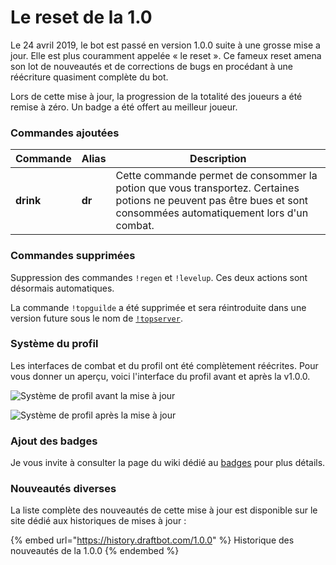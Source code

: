 # Le reset de la 1.0

Le 24 avril 2019, le bot est passé en version 1.0.0 suite à une grosse mise a jour. Elle est plus couramment appelée « le reset ». Ce fameux reset amena son lot de nouveautés et de corrections de bugs en procédant à une réécriture quasiment complète du bot.

Lors de cette mise à jour, la progression de la totalité des joueurs a été remise à zéro. Un badge a été offert au meilleur joueur.

### Commandes ajoutées

| Commande  | Alias  | Description                                                                                                                                                        |
| --------- | ------ | ------------------------------------------------------------------------------------------------------------------------------------------------------------------ |
| **drink** | **dr** | Cette commande permet de consommer la potion que vous transportez. Certaines potions ne peuvent pas être bues et sont consommées automatiquement lors d'un combat. |

### Commandes supprimées

Suppression des commandes `!regen` et `!levelup`. Ces deux actions sont désormais automatiques.

La commande `!topguilde` a été supprimée et sera réintroduite dans une version future sous le nom de [`!topserver`](https://guide.draftbot.com/notions-avancees/monter-dans-les-classements#le-classement-du-serveur).

### Système du profil

Les interfaces de combat et du profil ont été complètement réécrites. Pour vous donner un aperçu, voici l'interface du profil avant et après la v1.0.0.

![Système de profil avant la mise à jour](https://vignette.wikia.nocookie.net/draftbot/images/2/29/Screenshot\_\(48\).png/revision/latest/scale-to-width-down/617?cb=20200409185454\&path-prefix=fr)

![Système de profil après la mise à jour](https://vignette.wikia.nocookie.net/draftbot/images/f/f7/Screenshot\_\(50\).png/revision/latest?cb=20200409190521\&path-prefix=fr)

### Ajout des badges

Je vous invite à consulter la page du wiki dédié au [badges](../notions-avancees/badges.md) pour plus détails.

### Nouveautés diverses

La liste complète des nouveautés de cette mise à jour est disponible sur le site dédié aux historiques de mises à jour :

{% embed url="https://history.draftbot.com/1.0.0" %}
Historique des nouveautés de la 1.0.0
{% endembed %}
